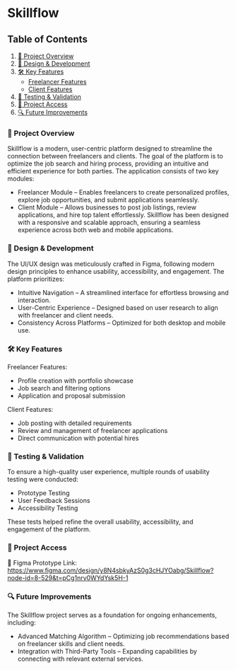 # Skillflow

## Table of Contents
1. [🚀 Project Overview](#-project-overview)
2. [🎨 Design & Development](#-design--development)
3. [🛠 Key Features](#-key-features)
   - [Freelancer Features](#freelancer-features)
   - [Client Features](#client-features)
4. [🧪 Testing & Validation](#-testing--validation)
5. [📂 Project Access](#-project-access)
6. [🔍 Future Improvements](#-future-improvements)

   
### 🚀 Project Overview
Skillflow is a modern, user-centric platform designed to streamline the connection between freelancers and clients. The goal of the platform is to optimize the job search and hiring process, providing an intuitive and efficient experience for both parties.
The application consists of two key modules:
- Freelancer Module – Enables freelancers to create personalized profiles, explore job opportunities, and submit applications seamlessly.
- Client Module – Allows businesses to post job listings, review applications, and hire top talent effortlessly.
Skillflow has been designed with a responsive and scalable approach, ensuring a seamless experience across both web and mobile applications.

### 🎨 Design & Development
The UI/UX design was meticulously crafted in Figma, following modern design principles to enhance usability, accessibility, and engagement. The platform prioritizes:

- Intuitive Navigation – A streamlined interface for effortless browsing and interaction.
- User-Centric Experience – Designed based on user research to align with freelancer and client needs.
- Consistency Across Platforms – Optimized for both desktop and mobile use.

### 🛠 Key Features
Freelancer Features:
- Profile creation with portfolio showcase
- Job search and filtering options
- Application and proposal submission


Client Features:

- Job posting with detailed requirements
- Review and management of freelancer applications
- Direct communication with potential hires

### 🧪 Testing & Validation
To ensure a high-quality user experience, multiple rounds of usability testing were conducted:

- Prototype Testing 
- User Feedback Sessions
- Accessibility Testing

These tests helped refine the overall usability, accessibility, and engagement of the platform.


### 📂 Project Access
🔗 Figma Prototype Link: https://www.figma.com/design/y8N4sbkyAzS0g3cHJYOabg/Skillflow?node-id=8-529&t=pCg1nrv0WYdYsk5H-1 


### 🔍 Future Improvements
The Skillflow project serves as a foundation for ongoing enhancements, including:
- Advanced Matching Algorithm – Optimizing job recommendations based on freelancer skills and client needs.
- Integration with Third-Party Tools – Expanding capabilities by connecting with relevant external services.

